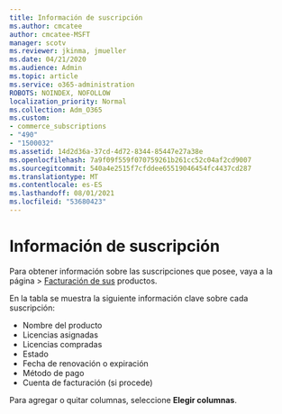 ```yaml
---
title: Información de suscripción
ms.author: cmcatee
author: cmcatee-MSFT
manager: scotv
ms.reviewer: jkinma, jmueller
ms.date: 04/21/2020
ms.audience: Admin
ms.topic: article
ms.service: o365-administration
ROBOTS: NOINDEX, NOFOLLOW
localization_priority: Normal
ms.collection: Adm_O365
ms.custom:
- commerce_subscriptions
- "490"
- "1500032"
ms.assetid: 14d2d36a-37cd-4d72-8344-85447e27a38e
ms.openlocfilehash: 7a9f09f559f070759261b261cc52c04af2cd9007
ms.sourcegitcommit: 540a4e2515f7cfddee65519046454fc4437cd287
ms.translationtype: MT
ms.contentlocale: es-ES
ms.lasthandoff: 08/01/2021
ms.locfileid: "53680423"
---
```

# <a name="subscription-information"></a>Información de suscripción

Para obtener información sobre las suscripciones  que posee, vaya a la página \> [Facturación de sus](https://go.microsoft.com/fwlink/p/?linkid=842054) productos.
  
En la tabla se muestra la siguiente información clave sobre cada suscripción:
  
- Nombre del producto
- Licencias asignadas
- Licencias compradas
- Estado
- Fecha de renovación o expiración
- Método de pago
- Cuenta de facturación (si procede)
 
Para agregar o quitar columnas, seleccione **Elegir columnas**.